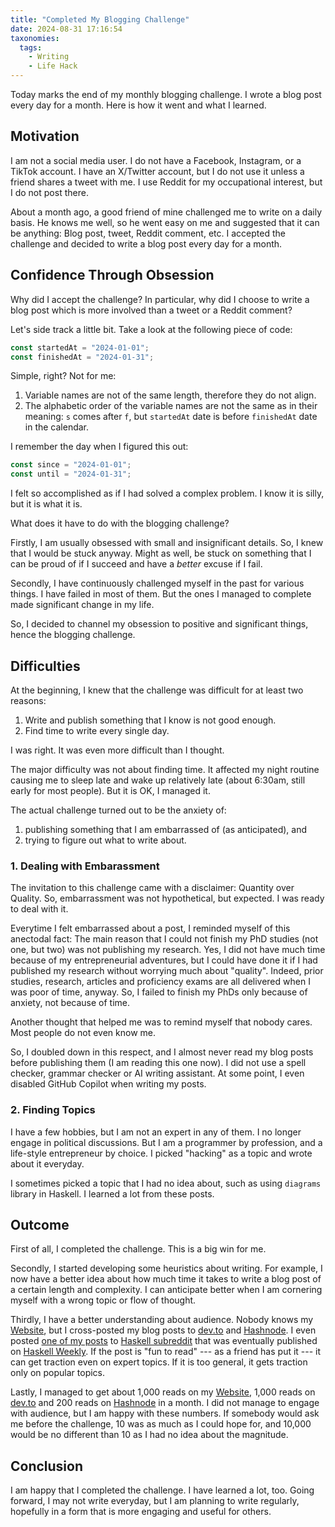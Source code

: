 ```yaml
---
title: "Completed My Blogging Challenge"
date: 2024-08-31 17:16:54
taxonomies:
  tags:
    - Writing
    - Life Hack
---
```


Today marks the end of my monthly blogging challenge. I wrote a blog post every
day for a month. Here is how it went and what I learned.

<!-- more -->

## Motivation

I am not a social media user. I do not have a Facebook, Instagram, or a TikTok
account. I have an X/Twitter account, but I do not use it unless a friend shares
a tweet with me. I use Reddit for my occupational interest, but I do not post
there.

About a month ago, a good friend of mine challenged me to write on a daily
basis. He knows me well, so he went easy on me and suggested that it can be
anything: Blog post, tweet, Reddit comment, etc. I accepted the challenge and
decided to write a blog post every day for a month.

## Confidence Through Obsession

Why did I accept the challenge? In particular, why did I choose to write a blog
post which is more involved than a tweet or a Reddit comment?

Let's side track a little bit. Take a look at the following piece of code:

```typescript
const startedAt = "2024-01-01";
const finishedAt = "2024-01-31";
```

Simple, right? Not for me:

1. Variable names are not of the same length, therefore they do not align.
2. The alphabetic order of the variable names are not the same as in their
   meaning: `s` comes after `f`, but `startedAt` date is before `finishedAt`
   date in the calendar.

I remember the day when I figured this out:

```typescript
const since = "2024-01-01";
const until = "2024-01-31";
```

I felt so accomplished as if I had solved a complex problem. I know it is silly,
but it is what it is.

What does it have to do with the blogging challenge?

Firstly, I am usually obsessed with small and insignificant details. So, I knew
that I would be stuck anyway. Might as well, be stuck on something that I can be
proud of if I succeed and have a _better_ excuse if I fail.

Secondly, I have continuously challenged myself in the past for various things.
I have failed in most of them. But the ones I managed to complete made
significant change in my life.

So, I decided to channel my obsession to positive and significant things, hence
the blogging challenge.

## Difficulties

At the beginning, I knew that the challenge was difficult for at least two
reasons:

1. Write and publish something that I know is not good enough.
2. Find time to write every single day.

I was right. It was even more difficult than I thought.

The major difficulty was not about finding time. It affected my night routine
causing me to sleep late and wake up relatively late (about 6:30am, still early
for most people). But it is OK, I managed it.

The actual challenge turned out to be the anxiety of:

1. publishing something that I am embarrassed of (as anticipated), and
2. trying to figure out what to write about.

### 1. Dealing with Embarassment

The invitation to this challenge came with a disclaimer: Quantity over Quality.
So, embarrassment was not hypothetical, but expected. I was ready to deal with
it.

Everytime I felt embarrassed about a post, I reminded myself of this anectodal
fact: The main reason that I could not finish my PhD studies (not one, but two)
was not publishing my research. Yes, I did not have much time because of my
entrepreneurial adventures, but I could have done it if I had published my
research without worrying much about "quality". Indeed, prior studies, research,
articles and proficiency exams are all delivered when I was poor of time,
anyway. So, I failed to finish my PhDs only because of anxiety, not because of
time.

Another thought that helped me was to remind myself that nobody cares. Most
people do not even know me.

So, I doubled down in this respect, and I almost never read my blog posts before
publishing them (I am reading this one now). I did not use a spell checker,
grammar checker or AI writing assistant. At some point, I even disabled GitHub
Copilot when writing my posts.

### 2. Finding Topics

I have a few hobbies, but I am not an expert in any of them. I no longer engage
in political discussions. But I am a programmer by profession, and a life-style
entrepreneur by choice. I picked "hacking" as a topic and wrote about it
everyday.

I sometimes picked a topic that I had no idea about, such as using `diagrams`
library in Haskell. I learned a lot from these posts.

## Outcome

First of all, I completed the challenge. This is a big win for me.

Secondly, I started developing some heuristics about writing. For example, I now
have a better idea about how much time it takes to write a blog post of a
certain length and complexity. I can anticipate better when I am cornering
myself with a wrong topic or flow of thought.

Thirdly, I have a better understanding about audience. Nobody knows my
[Website], but I cross-posted my blog posts to [dev.to] and [Hashnode]. I even
posted [one of my posts] to [Haskell subreddit] that was eventually published on
[Haskell Weekly]. If the post is "fun to read" --- as a friend has put it --- it
can get traction even on expert topics. If it is too general, it gets traction
only on popular topics.

Lastly, I managed to get about 1,000 reads on my [Website], 1,000 reads on
[dev.to] and 200 reads on [Hashnode] in a month. I did not manage to engage with
audience, but I am happy with these numbers. If somebody would ask me before the
challenge, 10 was as much as I could hope for, and 10,000 would be no different
than 10 as I had no idea about the magnitude.

## Conclusion

I am happy that I completed the challenge. I have learned a lot, too. Going
forward, I may not write everyday, but I am planning to write regularly,
hopefully in a form that is more engaging and useful for others.

<!-- REFERENCES -->

[dev.to]: https://dev.to/vst
[Hashnode]: https://thenegation.hashnode.dev
[one of my posts]: https://thenegation.com/posts/abuse-haskell/
[Haskell Weekly]: https://haskellweekly.news/issue/432.html
[Website]: https://thenegation.com
[Haskell subreddit]:
  https://www.reddit.com/r/haskell/comments/1ejrg92/abusing_haskell_executable_blog_posts/
